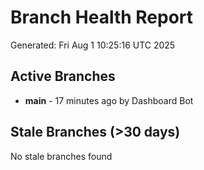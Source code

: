 # Branch Health Report
Generated: Fri Aug  1 10:25:16 UTC 2025

## Active Branches
- **main** - 17 minutes ago by Dashboard Bot

## Stale Branches (>30 days)
No stale branches found
